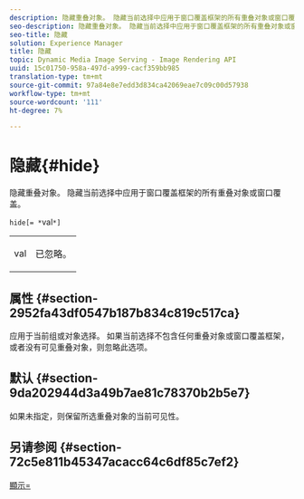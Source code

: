 ```yaml
---
description: 隐藏重叠对象。 隐藏当前选择中应用于窗口覆盖框架的所有重叠对象或窗口覆盖。
seo-description: 隐藏重叠对象。 隐藏当前选择中应用于窗口覆盖框架的所有重叠对象或窗口覆盖。
seo-title: 隐藏
solution: Experience Manager
title: 隐藏
topic: Dynamic Media Image Serving - Image Rendering API
uuid: 15c01750-958a-497d-a999-cacf359bb985
translation-type: tm+mt
source-git-commit: 97a84e8e7edd3d834ca42069eae7c09c00d57938
workflow-type: tm+mt
source-wordcount: '111'
ht-degree: 7%

---
```



# 隐藏{#hide}

隐藏重叠对象。 隐藏当前选择中应用于窗口覆盖框架的所有重叠对象或窗口覆盖。

`hide[= *`val`*]`

<table id="simpletable_015459EC2F4642A59B04F0B8064070B1"> 
 <tr class="strow"> 
  <td class="stentry"> <p><span class="codeph"> <span class="varname"> val</span></span> </p> </td> 
  <td class="stentry"> <p>已忽略。 </p></td> 
 </tr> 
</table>

## 属性 {#section-2952fa43df0547b187b834c819c517ca}

应用于当前组或对象选择。 如果当前选择不包含任何重叠对象或窗口覆盖框架，或者没有可见重叠对象，则忽略此选项。

## 默认 {#section-9da202944d3a49b7ae81c78370b2b5e7}

如果未指定，则保留所选重叠对象的当前可见性。

## 另请参阅 {#section-72c5e811b45347acacc64c6df85c7ef2}

[顯示=](../../../../../ir-api/http-protocol/image-rendering-api-ref/c-ir-http-protocol-ref/c-ir-http-protocol-command-reference/r-ir-show.md#reference-f1824e1a501144bc9a6ae28de8e6bcb9)
